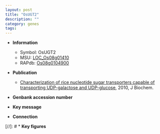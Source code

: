 ```yaml
---
layout: post
title: "OsUGT2"
description: ""
category: genes
tags: 
---
```


* **Information**  
    + Symbol: OsUGT2  
    + MSU: [LOC_Os08g01410](http://rice.plantbiology.msu.edu/cgi-bin/ORF_infopage.cgi?orf=LOC_Os08g01410)  
    + RAPdb: [Os08g0104900](http://rapdb.dna.affrc.go.jp/viewer/gbrowse_details/irgsp1?name=Os08g0104900)  

* **Publication**  
    + [Characterization of rice nucleotide sugar transporters capable of transporting UDP-galactose and UDP-glucose](http://www.ncbi.nlm.nih.gov/pubmed?term=Characterization+of+rice+nucleotide+sugar+transporters+capable+of+transporting+UDP-galactose+and+UDP-glucose%5BTitle%5D), 2010, J Biochem.

* **Genbank accession number**  

* **Key message**  

* **Connection**  

[//]: # * **Key figures**  


